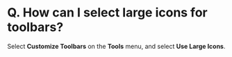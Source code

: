 # Q. How can I select large icons for toolbars?

Select **Customize Toolbars** on the **Tools** menu, and select **Use Large Icons**.
